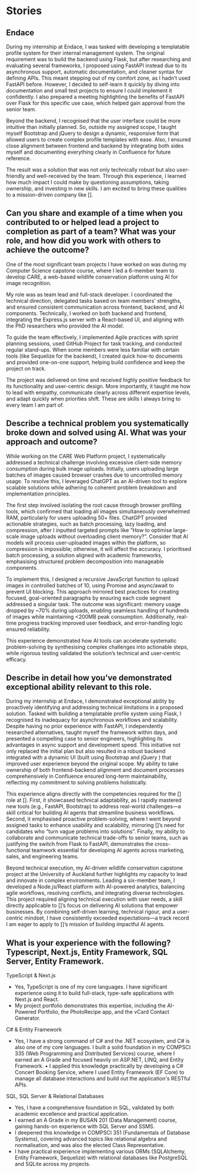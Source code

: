 # Stories
## Endace
During my internship at Endace, I was tasked with developing a templatable profile system for their internal management system. The original requirement was to build the backend using Flask, but after researching and evaluating several frameworks, I proposed using FastAPI instead due to its asynchronous support, automatic documentation, and cleaner syntax for defining APIs. This meant stepping out of my comfort zone, as I hadn’t used FastAPI before. However, I decided to self-learn it quickly by diving into documentation and small test projects to ensure I could implement it confidently. I also prepared a meeting highlighting the benefits of FastAPI over Flask for this specific use case, which helped gain approval from the senior team.  

Beyond the backend, I recognised that the user interface could be more intuitive than initially planned. So, outside my assigned scope, I taught myself Bootstrap and jQuery to design a dynamic, responsive form that allowed users to create complex profile templates with ease. Also, I ensured close alignment between frontend and backend by integrating both sides myself and documenting everything clearly in Confluence for future reference.  

The result was a solution that was not only technically robust but also user-friendly and well-received by the team. Through this experience, I learned how much impact I could make by questioning assumptions, taking ownership, and investing in new skills. I am excited to bring these qualities to a mission-driven company like [].  

## Can you share and example of a time when you contributed to or helped lead a project to completion as part of a team? What was your role, and how did you work with others to achieve the outcome?
One of the most significant team projects I have worked on was during my Computer Science capstone course, where I led a 6-member team to develop CARE, a web-based wildlife conservation platform using AI for image recognition.  

My role was as team lead and full-stack developer. I coordinated the technical direction, delegated tasks based on team members' strengths, and ensured consistent communication across frontend, backend, and AI components. Technically, I worked on both backend and frontend, integrating the Express.js server with a React-based UI, and aligning with the PhD researchers who provided the AI model.  

To guide the team effectively, I implemented Agile practices with sprint planning sessions, used GitHub Project for task tracking, and conducted regular stand-ups. When some members were less familiar with certain tools (like Sequelize for the backend), I created quick how-to documents and provided one-on-one support, helping build confidence and keep the project on track.  

The project was delivered on time and received highly positive feedback for its functionality and user-centric design. More importantly, it taught me how to lead with empathy, communicate clearly across different expertise levels, and adapt quickly when priorities shift. These are skills I always bring to every team I am part of.  

## Describe a technical problem you systematically broke down and solved using AI. What was your approach and outcome?
While working on the CARE Web Platform project, I systematically addressed a technical challenge involving excessive client-side memory consumption during bulk image uploads. Initially, users uploading large batches of images caused browser crashes due to uncontrolled memory usage. To resolve this, I leveraged ChatGPT as an AI-driven tool to explore scalable solutions while adhering to coherent problem breakdown and implementation principles.  

The first step involved isolating the root cause through browser profiling tools, which confirmed that loading all images simultaneously overwhelmed RAM, particularly for users uploading 50+ files. ChatGPT provided actionable strategies, such as batch processing, lazy loading, and compression, after I inputted targeted prompts like “How to optimise large-scale image uploads without overloading client memory?”. Consider that AI models will process user-uploaded images within the platform, so compression is impossible; otherwise, it will affect the accuracy. I prioritised batch processing, a solution aligned with academic frameworks, emphasising structured problem decomposition into manageable components.  

To implement this, I designed a recursive JavaScript function to upload images in controlled batches of 10, using Promise and async/await to prevent UI blocking. This approach mirrored best practices for creating focused, goal-oriented paragraphs by ensuring each code segment addressed a singular task. The outcome was significant: memory usage dropped by ~70% during uploads, enabling seamless handling of hundreds of images while maintaining <200MB peak consumption. Additionally, real-time progress tracking improved user feedback, and error-handling logic ensured reliability.  

This experience demonstrated how AI tools can accelerate systematic problem-solving by synthesising complex challenges into actionable steps, while rigorous testing validated the solution’s technical and user-centric efficacy.  

## Describe in detail how you've demonstrated exceptional ability relevant to this role.
During my internship at Endace, I demonstrated exceptional ability by proactively identifying and addressing technical limitations in a proposed solution. Tasked with building a templatable profile system using Flask, I recognised its inadequacy for asynchronous workflows and scalability. Despite having no prior experience with FastAPI, I independently researched alternatives, taught myself the framework within days, and presented a compelling case to senior engineers, highlighting its advantages in async support and development speed. This initiative not only replaced the initial plan but also resulted in a robust backend integrated with a dynamic UI (built using Bootstrap and jQuery ) that improved user experience beyond the original scope. My ability to take ownership of both frontend-backend alignment and document processes comprehensively in Confluence ensured long-term maintainability, reflecting my commitment to solving problems holistically.  

This experience aligns directly with the competencies required for the [] role at []. First, it showcased technical adaptability, as I rapidly mastered new tools (e.g., FastAPI, Bootstrap) to address real-world challenges—a skill critical for building AI agents that streamline business workflows. Second, it emphasised proactive problem-solving, where I went beyond assigned tasks to enhance usability and scalability, mirroring []’s need for candidates who “turn vague problems into solutions”. Finally, my ability to collaborate and communicate technical trade-offs to senior teams, such as justifying the switch from Flask to FastAPI, demonstrates the cross-functional teamwork essential for developing AI agents across marketing, sales, and engineering teams.  

Beyond technical execution, my AI-driven wildlife conservation capstone project at the University of Auckland further highlights my capacity to lead and innovate in complex environments. Leading a six-member team, I developed a Node.js/React platform with AI-powered analytics, balancing agile workflows, resolving conflicts, and integrating diverse technologies. This project required aligning technical execution with user needs, a skill directly applicable to []’s focus on delivering AI solutions that empower businesses. By combining self-driven learning, technical rigour, and a user-centric mindset, I have consistently exceeded expectations—a track record I am eager to apply to []’s mission of building impactful AI agents.  

## What is your experience with the following? Typescript, Next.js, Entity Framework, SQL Server, Entity Framework.
TypeScript & Next.js
- Yes, TypeScript is one of my core languages. I have significant experience using it to build full-stack, type-safe applications with Next.js and React.
- My project portfolio demonstrates this expertise, including the AI-Powered Portfolio, the PhotoRecipe app, and the vCard Contact Generator.

C# & Entity Framework
- Yes, I have a strong command of C# and the .NET ecosystem, and C# is also one of my core languages. I built a solid foundation in my COMPSCI 335 (Web Programming and Distributed Services) course, where I earned an A Grade and focused heavily on ASP.NET, LINQ, and Entity Framework.
• I applied this knowledge practically by developing a C# Concert Booking Service, where I used Entity Framework (EF Core) to manage all database interactions and build out the application's RESTful APIs.

SQL, SQL Server & Relational Databases
- Yes, I have a comprehensive foundation in SQL, validated by both academic excellence and practical application.
- I earned an A Grade in my BUSAN 201 (Data Management) course, gaining hands-on experience with SQL Server and SSMS.
- I deepened this knowledge in COMPSCI 351 (Fundamentals of Database Systems), covering advanced topics like relational algebra and normalisation, and was also the elected Class Representative.
- I have practical experience implementing various ORMs (SQLAlchemy, Entity Framework, Sequelize) with relational databases like PostgreSQL and SQLite across my projects.